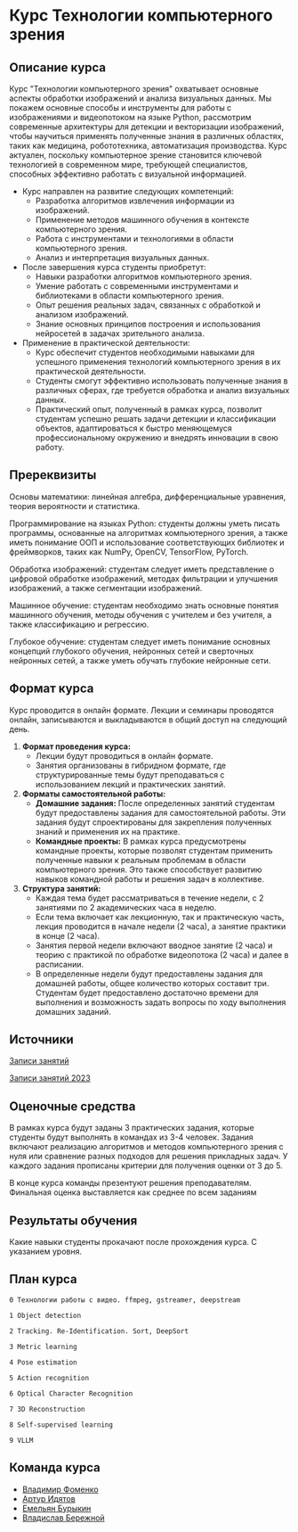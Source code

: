 # Курс Технологии компьютерного зрения

## Описание курса

Курс "Технологии компьютерного зрения" охватывает основные аспекты обработки изображений и анализа визуальных данных. Мы покажем основные способы и инструменты для работы c изображениями и видеопотоком на языке Python, рассмотрим современные архитектуры для детекции и векторизации изображений, чтобы научиться применять полученные знания в различных областях, таких как медицина, робототехника, автоматизация производства. Курс актуален, поскольку компьютерное зрение становится ключевой технологией в современном мире, требующей специалистов, способных эффективно работать с визуальной информацией.

- Курс направлен на развитие следующих компетенций:
    - Разработка алгоритмов извлечения информации из изображений.
    - Применение методов машинного обучения в контексте компьютерного зрения.
    - Работа с инструментами и технологиями в области компьютерного зрения.
    - Анализ и интерпретация визуальных данных.
- После завершения курса студенты приобретут:
    - Навыки разработки алгоритмов компьютерного зрения.
    - Умение работать с современными инструментами и библиотеками в области компьютерного зрения.
    - Опыт решения реальных задач, связанных с обработкой и анализом изображений.
    - Знание основных принципов построения и использования нейросетей в задачах зрительного анализа.
- Применение в практической деятельности:
    - Курс обеспечит студентов необходимыми навыками для успешного применения технологий компьютерного зрения в их практической деятельности.
    - Студенты смогут эффективно использовать полученные знания в различных сферах, где требуется обработка и анализ визуальных данных.
    - Практический опыт, полученный в рамках курса, позволит студентам успешно решать задачи детекции и классификации объектов, адаптироваться к быстро меняющемуся профессиональному окружению и внедрять инновации в свою работу.

## Пререквизиты

Основы математики: линейная алгебра, дифференциальные уравнения, теория вероятности и статистика.

Программирование на языках Python: студенты должны уметь писать программы, основанные на алгоритмах компьютерного зрения, а также иметь понимание ООП и использование соответствующих библиотек и фреймворков, таких как NumPy, OpenCV, TensorFlow, PyTorch.

Обработка изображений: студентам следует иметь представление о цифровой обработке изображений, методах фильтрации и улучшения изображений, а также сегментации изображений.

Машинное обучение: студентам необходимо знать основные понятия машинного обучения, методы обучения с учителем и без учителя, а также классификацию и регрессию.

Глубокое обучение: студентам следует иметь понимание основных концепций глубокого обучения, нейронных сетей и сверточных нейронных сетей, а также уметь обучать глубокие нейронные сети.

## Формат курса

Курс проводится в онлайн формате. Лекции и семинары проводятся онлайн, записываются и выкладываются в общий доступ на следующий день.

1. **Формат проведения курса:**
    - Лекции будут проводиться в онлайн формате.
    - Занятия организованы в гибридном формате, где структурированные темы будут преподаваться с использованием лекций и практических занятий.
2. **Форматы самостоятельной работы:**
    - **Домашние задания:** После определенных занятий студентам будут предоставлены задания для самостоятельной работы. Эти задания будут спроектированы для закрепления полученных знаний и применения их на практике.
    - **Командные проекты:** В рамках курса предусмотрены командные проекты, которые позволят студентам применить полученные навыки к реальным проблемам в области компьютерного зрения. Это также способствует развитию навыков командной работы и решения задач в коллективе.
3. **Структура занятий:**
    - Каждая тема будет рассматриваться в течение недели, с 2 занятиями по 2 академических часа в неделю.
    - Если тема включает как лекционную, так и практическую часть, лекция проводится в начале недели (2 часа), а занятие практики в конце (2 часа).
    - Занятия первой недели включают вводное занятие (2 часа) и теорию с практикой по обработке видеопотока (2 часа) и далее в расписании.
    - В определенные недели будут предоставлены задания для домашней работы, общее количество которых составит три. Студентам будет предоставлено достаточно времени для выполнения и возможность задать вопросы по ходу выполнения домашних заданий.

## Источники
[Записи занятий](https://drive.google.com/drive/folders/16pa0S0zVnCjAeIu6v6dsriX6Au3Wi3co)

[Записи занятий 2023](https://disk.yandex.ru/d/JHwZXroTqgW-HA)

## Оценочные средства

В рамках курса будут заданы 3 практических задания, которые студенты будут выполнять в командах из 3-4 человек. Задания включают реализацию алгоритмов и методов компьютерного зрения с нуля или сравнение разных подходов для решения прикладных задач. У каждого задания прописаны критерии для получения оценки от 3 до 5. 

В конце курса команды презентуют решения преподавателям. Финальная оценка выставляется как среднее по всем заданиям

## Результаты обучения
Какие навыки студенты прокачают после прохождения курса. С указанием уровня.


## План курса

    0 Технологии работы с видео. ffmpeg, gstreamer, deepstream

    1 Object detection
    
    2 Tracking. Re-Identification. Sort, DeepSort
    
    3 Metric learning
    
    4 Pose estimation
    
    5 Action recognition

    6 Optical Character Recognition

    7 3D Reconstruction
    
    8 Self-supervised learning

    9 VLLM


## Команда курса

- [Владимир Фоменко](https://github.com/Vlako)
- [Артур Идятов](https://github.com/electriclizard)
- [Емельян Бурыкин](https://github.com/Emelian)
- [Владислав Бережной](https://github.com/VABer-dv)
